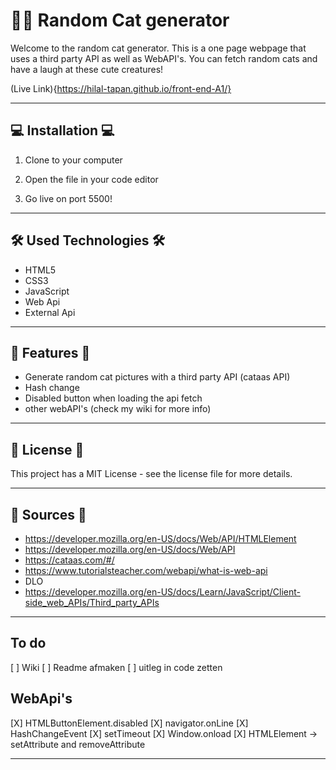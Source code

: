 # 👋🏼 Random Cat generator
Welcome to the random cat generator. This is a one page webpage that uses a third party API as well as WebAPI's. You can fetch random cats and have a laugh at these cute creatures!

(Live Link){https://hilal-tapan.github.io/front-end-A1/}

***

## 💻  Installation 💻 
1. Clone to your computer

2. Open the file in your code editor
   
3. Go live on port 5500!

***

## 🛠️ Used Technologies 🛠️
* HTML5
* CSS3
* JavaScript
* Web Api
* External Api

***

## 🔎 Features 🔎
* Generate random cat pictures with a third party API (cataas API)
* Hash change
* Disabled button when loading the api fetch
* other webAPI's (check my wiki for more info)
  
***

## 📄  License 📄 
This project has a MIT License - see the license file for more details.

***

## 	📁 Sources 	📁
* https://developer.mozilla.org/en-US/docs/Web/API/HTMLElement 
* https://developer.mozilla.org/en-US/docs/Web/API 
* https://cataas.com/#/ 
* https://www.tutorialsteacher.com/webapi/what-is-web-api 
* DLO
* https://developer.mozilla.org/en-US/docs/Learn/JavaScript/Client-side_web_APIs/Third_party_APIs 

***

## To do
[ ] Wiki
[ ] Readme afmaken
[ ] uitleg in code zetten


## WebApi's
[X] HTMLButtonElement.disabled 
[X] navigator.onLine
[X] HashChangeEvent
[X] setTimeout
[X] Window.onload
[X] HTMLElement -> setAttribute and removeAttribute

---




<!-- Add a link to your live demo in Github Pages 🌐 CHECK-->


<!-- ☝️ replace this description with a description of your own work CHECK-->

<!-- replace the code in the /docs folder with your own, so you can showcase your work with GitHub Pages 🌍 -->

<!-- Add a nice poster image here at the end of the week, showing off your shiny frontend 📸 -->

<!-- Maybe a table of contents here? 📚 -->

<!-- How about a section that describes how to install this project? 🤓  CHECK-->

<!-- ...but how does one use this project? What are its features 🤔 -->

<!-- What external data source is featured in your project and what are its properties 🌠 CHECK -->

<!-- Maybe a checklist of done stuff and stuff still on your wishlist? ✅ -->

<!-- How about a license here? 📜 (or is it a licence?) 🤷 -->

